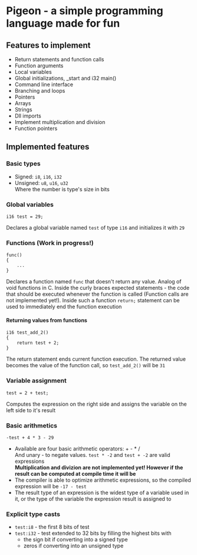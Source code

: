 # Pigeon - a simple programming language made for fun
## Features to implement
- Return statements and function calls
- Function arguments
- Local variables
- Global initializations, _start and i32 main()
- Command line interface
- Branching and loops
- Pointers
- Arrays
- Strings
- Dll imports
- Implement multiplication and division
- Function pointers
## Implemented features
### Basic types
- Signed: `i8`, `i16`, `i32`
- Unsigned: `u8`, `u16`, `u32`<br/>
Where the number is type's size in bits
### Global variables
```
i16 test = 29;
```
Declares a global variable named `test` of type `i16` and initializes it with `29`
### Functions (Work in progress!)
```
func()
{
    ...
}
```
Declares a function named `func` that doesn't return any value. Analog of void functions in C.
Inside the curly braces expected statements - the code that should be executed whenever the
function is called (Function calls are not implemented yet!).
Inside such a function `return;` statement can be used to immediately end the function
execution
#### Returning values from functions
```
i16 test_add_2()
{
    return test + 2;
}
```
The return statement ends current function execution. The returned value becomes the value
of the function call, so `test_add_2()` will be `31`
### Variable assignment
```
test = 2 + test;
```
Computes the expression on the right side and assigns the variable on the left side
to it's result
### Basic arithmetics
```
-test + 4 * 3 - 29
```
- Available are four basic arithmetic operators: + - * /<br/>
  And unary - to negate values. `test * -2` and `test + -2` are valid expressions<br/>
  **Multiplication and divizion are not implemented yet!
  However if the result can be computed at compile time it will be**
- The compiler is able to optimize arithmetic expressions, so the compiled expression will be
  `-17 - test`
- The result type of an expression is the widest type of a variable used in it, or
  the type of the variable the expression result is assigned to
### Explicit type casts
- `test:i8` - the first 8 bits of test
- `test:i32` - test extended to 32 bits by filling the highest bits with
  - the sign bit if converting into a signed type
  - zeros if converting into an unsigned type
